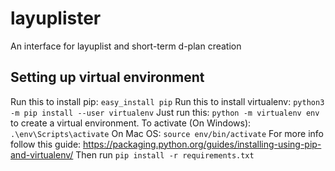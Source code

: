 # layuplister

An interface for layuplist and short-term d-plan creation

## Setting up virtual environment

Run this to install pip: `easy_install pip`
Run this to install virtualenv: `python3 -m pip install --user virtualenv`
Just run this: `python -m virtualenv env` to create a virtual environment.
To activate (On Windows): `.\env\Scripts\activate`
On Mac OS: `source env/bin/activate`
For more info follow this guide:
https://packaging.python.org/guides/installing-using-pip-and-virtualenv/
Then run `pip install -r requirements.txt`

